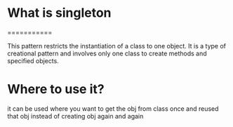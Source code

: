 # What is singleton
===========

This pattern restricts the instantiation of a class to one object. 
It is a type of creational pattern and involves only one class to create methods and specified objects.

# Where to use it?

it can be used where you want to get the obj from class once and reused that obj instead of creating obj again and again